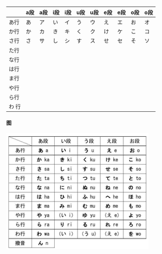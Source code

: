 |       | a段  | a段  | i段  | i段  | u段  | **u段** | **e段** | **e段** | **o段** | **o段** |
| ----- | ---- | ---- | ---- | ---- | ---- | ------- | ------- | ------- | ------- | ------- |
| あ行  | あ   | ア   | い   | イ   | う   | ウ      | え      | エ      | お      | オ      |
| か行  | か   | カ   | き   | キ   | く   | ク      | け      | ケ      | こ      | コ      |
| さ行  | さ   | サ   | し   | シ   | す   | ス      | せ      | セ      | そ      | ソ      |
| た行  |      |      |      |      |      |         |         |         |         |         |
| な行  |      |      |      |      |      |         |         |         |         |         |
| は行  |      |      |      |      |      |         |         |         |         |         |
| ま行  |      |      |      |      |      |         |         |         |         |         |
| や行  |      |      |      |      |      |         |         |         |         |         |
| ら行  |      |      |      |      |      |         |         |         |         |         |
| わ 行 |      |      |      |      |      |         |         |         |         |         |

#### 图

![五十音](.\五十音.png)